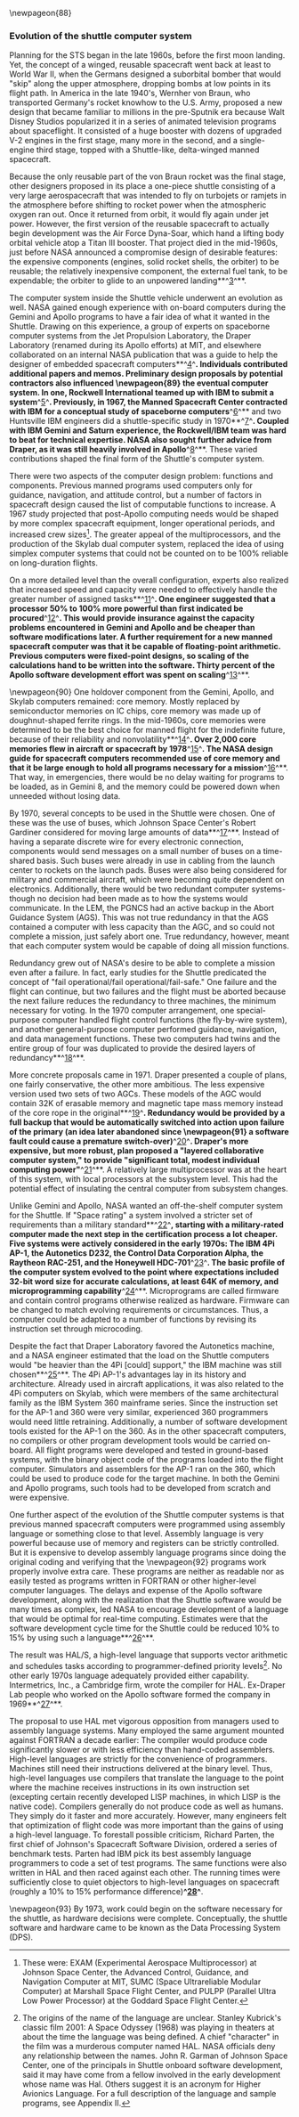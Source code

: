 \newpageon{88}

### Evolution of the shuttle computer system

Planning for the STS began in the late 1960s, before the
first moon landing. Yet, the concept of a winged, reusable spacecraft
went back at least to World War II, when the Germans designed a
suborbital bomber that would "skip" along the upper atmosphere, dropping
bombs at low points in its flight path. In America in the late 1940's,
Wernher von Braun, who transported Germany's rocket knowhow to the U.S.
Army, proposed a new design that became familiar to millions in the
pre-Sputnik era because Walt Disney Studios popularized it in a series
of animated television programs about spaceflight. It consisted of a
huge booster with dozens of upgraded V-2 engines in the first stage,
many more in the second, and a single-engine third stage, topped with a
Shuttle-like, delta-winged manned spacecraft.

Because the only reusable part of the von Braun rocket was the final
stage, other designers proposed in its place a one-piece shuttle
consisting of a very large aerospacecraft that was intended to fly on
turbojets or ramjets in the atmosphere before shifting to rocket power
when the atmospheric oxygen ran out. Once it returned from orbit, it
would fly again under jet power. However, the first version of the
reusable spacecraft to actually begin development was the Air Force
Dyna-Soar, which hand a lifting body orbital vehicle atop a Titan III
booster. That project died in the mid-1960s, just before NASA announced
a compromise design of desirable features: the expensive components
(engines, solid rocket shells, the orbiter) to be reusable; the
relatively inexpensive component, the external fuel tank, to be
expendable; the orbiter to glide to an unpowered
landing**^[3](Source4.html)^**.

The computer system inside the Shuttle vehicle underwent an evolution as
well. NASA gained enough experience with on-board computers during the
Gemini and Apollo programs to have a fair idea of what it wanted in the
Shuttle. Drawing on this experience, a group of experts on spaceborne
computer systems from the Jet Propulsion Laboratory, the Draper
Laboratory (renamed during its Apollo efforts) at MIT, and elsewhere
collaborated on an internal NASA publication that was a guide to help
the designer of embedded spacecraft computers**^[4](Source4.html)^**.
Individuals contributed additional papers and memos. Preliminary design
proposals by potential contractors also influenced \newpageon{89} the
eventual computer system. In one, Rockwell International teamed up with
IBM to submit a system**^[5](Source4.html)^**. Previously, in 1967, the
Manned Spacecraft Center contracted with IBM for a conceptual study of
spaceborne computers**^[6](Source4.html)^** and two Huntsville IBM
engineers did a shuttle-specific study in 1970**^[7](Source4.html)^**.
Coupled with IBM Gemini and Saturn experience, the Rockwell/IBM team was
hard to beat for technical expertise. NASA also sought further advice
from Draper, as it was still heavily involved in
Apollo**^[8](Source4.html)^**. These varied contributions shaped the
final form of the Shuttle's computer system.

There were two aspects of the computer design problem: functions and
components. Previous manned programs used computers only for guidance,
navigation, and attitude control, but a number of factors in spacecraft
design caused the list of computable functions to increase. A 1967 study
projected that post-Apollo computing needs would be shaped by more
complex spacecraft equipment, longer operational periods, and increased
crew sizes[^4-2a]. The greater appeal of the
multiprocessors, and the production of the Skylab dual computer system,
replaced the idea of using simplex computer systems that could not be
counted on to be 100% reliable on long-duration flights.

On a more detailed level than the overall configuration, experts also
realized that increased speed and capacity were needed to effectively
handle the greater number of assigned tasks**^[11](Source4.html)^**. One
engineer suggested that a processor 50% to 100% more powerful than first
indicated be procured**^[12](Source4.html)^**. This would provide
insurance against the capacity problems encountered in Gemini and Apollo
and be cheaper than software modifications later. A further requirement
for a new manned spacecraft computer was that it be capable of
floating-point arithmetic. Previous computers were fixed-point designs,
so scaling of the calculations hand to be written into the software.
Thirty percent of the Apollo software development effort was spent on
scaling**^[13](Source4.html)^**.

\newpageon{90} One holdover component from the Gemini, Apollo, and Skylab
computers remained: core memory. Mostly replaced by semiconductor
memories on IC chips, core memory was made up of doughnut-shaped ferrite
rings. In the mid-1960s, core memories were determined to be the best
choice for manned flight for the indefinite future, because of their
reliability and nonvolatility**^[14](Source4.html)^**. Over 2,000 core
memories flew in aircraft or spacecraft by 1978**^[15](Source4.html)^**.
The NASA design guide for spacecraft computers recommended use of core
memory and that it be large enough to hold all programs necessary for a
mission**^[16](Source4.html)^**. That way, in emergencies, there would
be no delay waiting for programs to be loaded, as in Gemini 8, and the
memory could be powered down when unneeded without losing data.

By 1970, several concepts to be used in the Shuttle were chosen. One of
these was the use of buses, which Johnson Space Center's Robert Gardiner
considered for moving large amounts of data**^[17](Source4.html)^**.
Instead of having a separate discrete wire for every electronic
connection, components would send messages on a small number of buses on
a time-shared basis. Such buses were already in use in cabling from the
launch center to rockets on the launch pads. Buses were also being
considered for military and commercial aircraft, which were becoming
quite dependent on electronics. Additionally, there would be two
redundant computer systems-though no decision had been made as to how
the systems would communicate. In the LEM, the PGNCS had an active
backup in the Abort Guidance System (AGS). This was not true redundancy
in that the AGS contained a computer with less capacity than the AGC,
and so could not complete a mission, just safely abort one. True
redundancy, however, meant that each computer system would be capable of
doing all mission functions.

Redundancy grew out of NASA's desire to be able to complete a mission
even after a failure. In fact, early studies for the Shuttle predicated
the concept of "fail operational/fail operational/fail-safe." One
failure and the flight can continue, but two failures and the flight
must be aborted because the next failure reduces the redundancy to three
machines, the minimum necessary for voting. In the 1970 computer
arrangement, one special-purpose computer handled flight control
functions (the fly-by-wire system), and another general-purpose computer
performed guidance, navigation, and data management functions. These two
computers had twins and the entire group of four was duplicated to
provide the desired layers of redundancy**^[18](Source4.html)^**.

More concrete proposals came in 1971. Draper presented a couple of
plans, one fairly conservative, the other more ambitious. The less
expensive version used two sets of two AGCs. These models of the AGC
would contain 32K of erasable memory and magnetic tape mass memory
instead of the core rope in the original**^[19](Source4.html)^**.
Redundancy would be provided by a full backup that would be
automatically switched into action upon failure of the primary (an idea
later abandoned since \newpageon{91} a software fault could cause a
premature switch-over)**^[20](Source4.html)^**. Draper's more expensive,
but more robust, plan proposed a "layered collaborative computer
system," to provide "significant total, modest individual computing
power"**^[21](Source4.html)^**. A relatively large multiprocessor was at
the heart of this system, with local processors at the subsystem level.
This had the potential effect of insulating the central computer from
subsystem changes.

Unlike Gemini and Apollo, NASA wanted an off-the-shelf computer system
for the Shuttle. If "Space rating" a system involved a stricter set of
requirements than a military standard**^[22](Source4.html)^**, starting
with a military-rated computer made the next step in the certification
process a lot cheaper. Five systems were actively considered in the
early 1970s: The IBM 4Pi AP-1, the Autonetics D232, the Control Data
Corporation Alpha, the Raytheon RAC-251, and the Honeywell
HDC-701**^[23](Source4.html)^**. The basic profile of the computer
system evolved to the point where expectations included 32-bit word size
for accurate calculations, at least 64K of memory, and microprogramming
capability**^[24](Source4.html)^**. Microprograms are called firmware
and contain control programs otherwise realized as hardware. Firmware
can be changed to match evolving requirements or circumstances. Thus, a
computer could be adapted to a number of functions by revising its
instruction set through microcoding.

Despite the fact that Draper Laboratory favored the Autonetics machine,
and a NASA engineer estimated that the load on the Shuttle computers
would "be heavier than the 4Pi \[could\] support," the IBM machine was
still chosen**^[25](Source4.html)^**. The 4Pi AP-1's advantages lay in
its history and architecture. Already used in aircraft applications, it
was also related to the 4Pi computers on Skylab, which were members of
the same architectural family as the IBM System 360 mainframe series.
Since the instruction set for the AP-1 and 360 were very similar,
experienced 360 programmers would need little retraining. Additionally,
a number of software development tools existed for the AP-1 on the 360.
As in the other spacecraft computers, no compilers or other program
development tools would be carried on-board. All flight programs were
developed and tested in ground-based systems, with the binary object
code of the programs loaded into the flight computer. Simulators and
assemblers for the AP-1 ran on the 360, which could be used to produce
code for the target machine. In both the Gemini and Apollo programs,
such tools had to be developed from scratch and were expensive.

One further aspect of the evolution of the Shuttle computer systems is
that previous manned spacecraft computers were programmed using assembly
language or something close to that level. Assembly language is very
powerful because use of memory and registers can be strictly controlled.
But it is expensive to develop assembly language programs since doing
the original coding and verifying that the \newpageon{92} programs work
properly involve extra care. These programs are neither as readable nor
as easily tested as programs written in FORTRAN or other higher-level
computer languages. The delays and expense of the Apollo software
development, along with the realization that the Shuttle software would
be many times as complex, led NASA to encourage development of a
language that would be optimal for real-time computing. Estimates were
that the software development cycle time for the Shuttle could be
reduced 10% to 15% by using such a language**^[26](Source4.html)^**.

The result was HAL/S, a high-level language that supports vector
arithmetic and schedules tasks according to programmer-defined priority
levels[^4-2b]. No other early 1970s language adequately
provided either capability. Intermetrics, Inc., a Cambridge firm, wrote
the compiler for HAL. Ex-Draper Lab people who worked on the Apollo
software formed the company in 1969**^[27](Source4.html)^**.

The proposal to use HAL met vigorous opposition from managers used to
assembly language systems. Many employed the same argument mounted
against FORTRAN a decade earlier: The compiler would produce code
significantly slower or with less efficiency than hand-coded assemblers.
High-level languages are strictly for the convenience of programmers.
Machines still need their instructions delivered at the binary level.
Thus, high-level languages use compilers that translate the language to
the point where the machine receives instructions in its own instruction
set (excepting certain recently developed LISP machines, in which LISP
is the native code). Compilers generally do not produce code as well as
humans. They simply do it faster and more accurately. However, many
engineers felt that optimization of flight code was more important than
the gains of using a high-level language. To forestall possible
criticism, Richard Parten, the first chief of Johnson's Spacecraft
Software Division, ordered a series of benchmark tests. Parten had IBM
pick its best assembly language programmers to code a set of test
programs. The same functions were also written in HAL and then raced
against each other. The running times were sufficiently close to quiet
objectors to high-level languages on spacecraft (roughly a 10% to 15%
performance difference)**^[28](Source4.html)^**.

\newpageon{93} By 1973, work could begin on the software necessary for the
shuttle, as hardware decisions were complete. Conceptually, the shuttle
software and hardware came to be known as the Data Processing System
(DPS).

[^4-2a]: These were: EXAM (Experimental Aerospace
Multiprocessor) at Johnson Space Center, the Advanced Control, Guidance,
and Navigation Computer at MIT, SUMC (Space Ultrareliable Modular
Computer) at Marshall Space Flight Center, and PULPP (Parallel Ultra Low
Power Processor) at the Goddard Space Flight Center.

[^4-2b]: The origins of the name of the language are unclear.
Stanley Kubrick's classic film 2001: A Space Odyssey (1968) was playing
in theaters at about the time the language was being defined. A chief
"character" in the film was a murderous computer named HAL. NASA
officials deny any relationship between the names. John R. Garman of
Johnson Space Center, one of the principals in Shuttle onboard software
development, said it may have come from a fellow involved in the early
development whose name was Hal. Others suggest it is an acronym for
Higher Avionics Language. For a full description of the language and
sample programs, see Appendix II.

